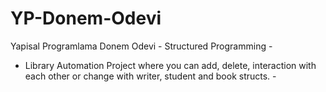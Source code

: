 # YP-Donem-Odevi
Yapisal Programlama Donem Odevi - Structured Programming - 
- Library Automation Project where you can add, delete, interaction with each other or change with writer, student and book structs. -

